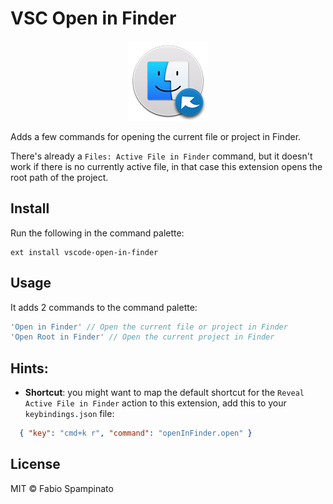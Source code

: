 # VSC Open in Finder

<p align="center">
	<img src="https://raw.githubusercontent.com/fabiospampinato/vscode-open-in-finder/master/resources/logo-128x128.png" alt="Logo">
</p>

Adds a few commands for opening the current file or project in Finder.

There's already a `Files: Active File in Finder` command, but it doesn't work if there is no currently active file, in that case this extension opens the root path of the project.

## Install

Run the following in the command palette:

```shell
ext install vscode-open-in-finder
```

## Usage

It adds 2 commands to the command palette:

```js
'Open in Finder' // Open the current file or project in Finder
'Open Root in Finder' // Open the current project in Finder
```

## Hints:

- **Shortcut**: you might want to map the default shortcut for the `Reveal Active File in Finder` action to this extension, add this to your `keybindings.json` file:
```json
  { "key": "cmd+k r", "command": "openInFinder.open" }
```

## License

MIT © Fabio Spampinato
